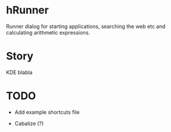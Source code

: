 # hRunner

Runner dialog for starting applications, searching the web etc and calculating arithmetic expressions.


# Story

KDE blabla


# TODO

  * Add example shortcuts file

  * Cabalize (?)
